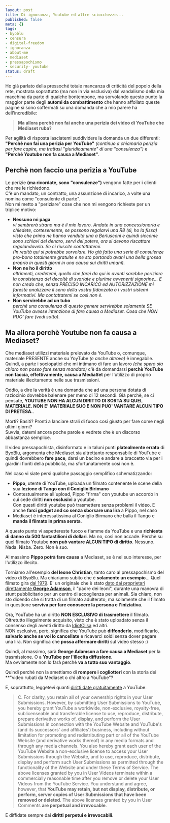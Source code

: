 ```yaml
--- 
layout: post
title: Di ignoranza, Youtube ed altre sciocchezze...
published: false
meta: {}
tags: 
- byoblu
- censura
- digital-freedom
- ignoranza
- about-me
- mediaset
- pressapochismo
- security- youtube
status: draft
---
```

Ho già parlato della pressoché totale mancanza di criticità del popolo della rete, mostrata soprattutto (ma non in via esclusiva) dal vandalismo della mia macchina da parte di qualche bontempone, ma sorvolando questo punto la maggior parte degli **automi da combattimento** che hanno affollato queste pagine si sono soffermati su una domanda che a mio parere ha dell'incredibile:  
  
> **Ma allora perchè non fai anche una perizia dei video di YouTube che Mediaset ruba?**  
  
Per agilità di risposta lasciatemi suddividere la domanda un due differenti: **"Perchè non fai una perizia per YouTube"** *(continuo a chiamarla perizia per fare capire, ma trattasi "giuridicamente" di una "consulenza")* e **"Perchè Youtube non fa causa a Mediaset"**.  
  
<h2>Perchè non faccio una perizia a YouTube</h2>  
  
Le perizie **(ma ricordate, sono "consulenze")** vengono fatte per i clienti che me le richiedono.  
C'è un mandato, un contratto, una assunzione di incarico, a volte una nomina come "consulente di parte".  
Non mi metto a "periziare" cose che non mi vengono richieste per un triplice motivo:  
  
* **Nessuno mi paga**  
    *vi sembrerà strano ma è il mio lavoro. Andate in una concessionaria e chiedete, cortesemente, se possono regalarvi una R8 (sì, ho la fissa) visto che prima ne hanno venduta una a Berlusconi e quindi siccome sono schiavi del denaro, servi del potere, ora si devono riscattare regalandovela. Se ci riuscite contattatemi.    
    (In realtà qui si potrebbe sorvolare. Ho già fatto una serie di consulenze pro-bono totalmente gratuite e ne sto portando avani una bella grossa proprio in questi giorni in una causa sui diritti umani).*  
* **Non ne ho il diritto**  
    *altrimenti, credetemi, quello che farei da qui in avanti sarebbe periziare la consistenza del decoltè di svariate e plurime avvenenti signorine... E non credo che, senza PRECISO INCARICO ed AUTORIZZAZIONE mi fareste analizzare il seno della vostra fidanzata o i vostri sistemi informativi. Ma contattatemi se così non è.*  
* **Non servirebbe ad un tubo**  
    *perché una consulenza di questo genere servirebbe solamente SE YouTube avesse intenzione di fare causa a Mediaset. Cosa che NON PUO' fare (vedi sotto)*.  
  
<h2>Ma allora perchè Youtube non fa causa a Mediaset?</h2>  
   
Che mediaset utilizzi materiale prelevato da YouTube o, comunque, materiale PRESENTE anche su YoyTube *(e anche altrove)* è innegabile.  
Quindi, a parte i sociopatici che mi intimano di fare un lavoro *(che spero sia chiaro non posso fare senza mandato)* c'è da domandarsi **perchè YouTube non faccia, effettivamente, causa a MediaSet** per l'utilizzo di proprio materiale illecitamente nelle sue trasmissioni.  
  
Oddio, a dire la verità è una domanda che ad una persona dotata di raziocinio dovrebbe balenare per meno di 12 secondi. Già perchè, se ci pensate, **YOUTUBE NON HA ALCUN DIRITTO DI SORTA SU QUEL MATERIALE. NON E' MATERIALE SUO E NON PUO' VANTARE ALCUN TIPO DI PRETESA.**.  
  
Morti? Basiti? Pronti a lanciare strali di fuoco così giusto per fare come negli ultimi giorni?  
Suvvia, datemi ancora poche parole e vedrete che è un discorso abbastanza semplice.  
  
Il video pressapochista, disinformato e in taluni punti **platealmente errato** di ByoBlu, argomenta che Mediaset sia altrettanto responsabile di YouTube e quindi dovrebbero **fare pace**, darsi un bacino e andare a braccetto via per i giardini fioriti della pubblicità, ma sfortunatamente così non è.  
  
Nel caso vi siate persi qualche passaggio semplifico schematizzando:  
  
* **Pippo**, utente di YouTube, uploada un filmato contenente le scene della sua **lezione di Tango con il Coniglio Birimano**  
* Contestualmente all'upload, Pippo "firma" con youtube un accordo in cui cede diritti **non esclusivi** a youtube.  
   Con questi diritti youtube può trasmettere senza problemi il video. E anche **farci gadget and co senza sborsare una lira** a Pippo, nel caso
* Mediaset è interessatissima al Coniglio Birmano che balla il Tango e **manda il filmato in prima serata**.  
  
A questo punto vi aspettereste fuoco e fiamme da YouTube e una **richiesta di danno da 500 fantastilioni di dollari**. Ma no, così non accade. Perchè su quel filmato Youtube **non può vantare ALCUN TIPO di diritto**. Nessuno. Nada. Nisba. Zero. Non è suo.  
  
Al massimo **Pippo potrà fare causa** a Mediaset, se è nel suo interesse, per l'utilizzo illecito.  
  
Torniamo all'esempio **del leone Christian**, tanto caro al pressapochismo del video di ByoBlu. Ma chiariamo subito che è **solamente un esempio**...
Quel filmato gira [dal 1979](http://en.wikipedia.org/wiki/Christian_the_lion). E' un originale che è stato [dato dai proprietari direttamente **George Adamson**](http://en.wikipedia.org/wiki/Christian_the_lion), il "padre dei leoni", durante una manovra di stunt pubblicitario per un centro di accoglienza per animali. Sia chiaro, non sto dicendo che si tratta di un filmato adulterato, ma solamente che il filmato in questione **serviva per fare conoscere la persona e l'iniziativa**.  
  
Ora, YouTube ha un diritto **NON ESCLUSIVO di trasmettere** il filmato.  
Oltretutto illegalmente acquisito, visto che è stato uploadato senza il consenso degli aventi diritto da [IdiotClisa](http://www.youtube.com/user/idioticlisa) ed altri.  
NON esclusivo, però, significa che YouTube può **diffonderlo**, modificarlo, **salvarlo anche se voi lo cancellate** e ricavarci soldi senza dover pagare una lira. Non significa che **possa affermare diritti** sul video stesso :)  
  
Quindi, al massimo, sarà **George Adamson a fare causa a Mediaset** per la trasmissione. O a **YouTube per l'illecita diffusione**.  
Ma ovviamente non lo farà perché **va a tutto suo vantaggio**.  
  
Quindi perché non la smettiamo di **rompere i cogliotteri** con la storia dei **"video rubati da Mediaset o chi altro a YouTube"?  
  
E, soprattutto, leggetevi quanti [diritti date gratuitamente](http://it.youtube.com/t/terms) a YouTube:  
  
> C. For clarity, you retain all of your ownership rights in your User Submissions. However, by submitting User Submissions to YouTube, you hereby grant YouTube a worldwide, non-exclusive, royalty-free, sublicenseable and transferable license to use, reproduce, distribute, prepare derivative works of, display, and perform the User Submissions in connection with the YouTube Website and YouTube's (and its successors' and affiliates') business, including without limitation for promoting and redistributing part or all of the YouTube Website (and derivative works thereof) in any media formats and through any media channels. You also hereby grant each user of the YouTube Website a non-exclusive license to access your User Submissions through the Website, and to use, reproduce, distribute, display and perform such User Submissions as permitted through the functionality of the Website and under these Terms of Service. The above licenses granted by you in User Videos terminate within a commercially reasonable time after you remove or delete your User Videos from the YouTube Service. You understand and agree, however, that **YouTube may retain, but not display, distribute, or perform, server copies of User Submissions that have been removed or deleted**. The above licenses granted by you in User Comments **are perpetual and irrevocable**.  
  
E diffidate sempre dai **diritti perpetui e irrevocabili**.  
  
 
